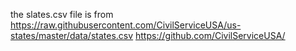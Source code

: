 the slates.csv file is from 
https://raw.githubusercontent.com/CivilServiceUSA/us-states/master/data/states.csv
https://github.com/CivilServiceUSA/